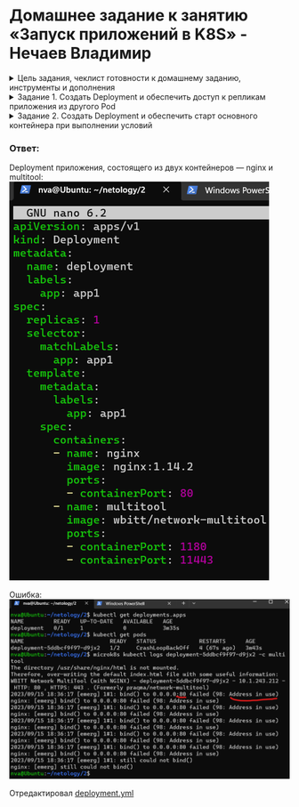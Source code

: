 # Домашнее задание к занятию «Запуск приложений в K8S» - Нечаев Владимир

<details>
<summary>Цель задания, чеклист готовности к домашнему заданию, инструменты и дополнения</summary>

В тестовой среде для работы с Kubernetes, установленной в предыдущем ДЗ, необходимо развернуть Deployment с приложением, состоящим из нескольких контейнеров, и масштабировать его.

------

### Чеклист готовности к домашнему заданию

1. Установленное k8s-решение (например, MicroK8S).
2. Установленный локальный kubectl.
3. Редактор YAML-файлов с подключённым git-репозиторием.

------

### Инструменты и дополнительные материалы, которые пригодятся для выполнения задания

1. [Описание](https://kubernetes.io/docs/concepts/workloads/controllers/deployment/) Deployment и примеры манифестов.
2. [Описание](https://kubernetes.io/docs/concepts/workloads/pods/init-containers/) Init-контейнеров.
3. [Описание](https://github.com/wbitt/Network-MultiTool) Multitool.

</details>

<details>
<summary>Задание 1. Создать Deployment и обеспечить доступ к репликам приложения из другого Pod</summary>

1. Создать Deployment приложения, состоящего из двух контейнеров — nginx и multitool. Решить возникшую ошибку.
2. После запуска увеличить количество реплик работающего приложения до 2.
3. Продемонстрировать количество подов до и после масштабирования.
4. Создать Service, который обеспечит доступ до реплик приложений из п.1.
5. Создать отдельный Pod с приложением multitool и убедиться с помощью `curl`, что из пода есть доступ до приложений из п.1.

</details>

<details>
<summary>Задание 2. Создать Deployment и обеспечить старт основного контейнера при выполнении условий</summary>

1. Создать Deployment приложения nginx и обеспечить старт контейнера только после того, как будет запущен сервис этого приложения.
2. Убедиться, что nginx не стартует. В качестве Init-контейнера взять busybox.
3. Создать и запустить Service. Убедиться, что Init запустился.
4. Продемонстрировать состояние пода до и после запуска сервиса.

</details>

### Ответ:

Deployment приложения, состоящего из двух контейнеров — nginx и multitool:
![](img/1.3/deployment.png)

Ошибка:
![](img/1.3/error.png)

Отредактировал [deployment.yml](files/1.3/deployment.yml)

